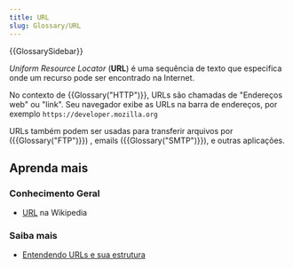 ```yaml
---
title: URL
slug: Glossary/URL
---
```


{{GlossarySidebar}}

_Uniform Resource Locator_ (**URL**) é uma sequência de texto que especifica onde um recurso pode ser encontrado na Internet.

No contexto de {{Glossary("HTTP")}}, URLs são chamadas de "Endereços web" ou "link". Seu navegador exibe as URLs na barra de endereços, por exemplo `https://developer.mozilla.org`

URLs também podem ser usadas para transferir arquivos por ({{Glossary("FTP")}}) , emails ({{Glossary("SMTP")}}), e outras aplicações.

## Aprenda mais

### Conhecimento Geral

- [URL](https://pt.wikipedia.org/wiki/URL) na Wikipedia

### Saiba mais

- [Entendendo URLs e sua estrutura](/en-US/Learn/Understanding_URLs)
